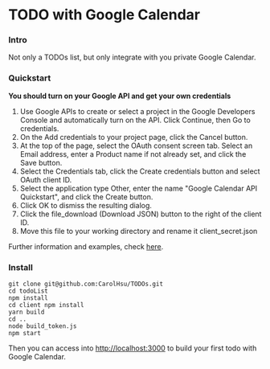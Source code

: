 # TODO with Google Calendar

### Intro
Not only a TODOs list, but only integrate with you private Google Calendar.

### Quickstart

**You should turn on your Google API and get your own credentials**

1. Use Google APIs to create or select a project in the Google Developers Console and automatically turn on the API. Click Continue, then Go to credentials.
2. On the Add credentials to your project page, click the Cancel button.
3. At the top of the page, select the OAuth consent screen tab. Select an Email address, enter a Product name if not already set, and click the Save button.
4. Select the Credentials tab, click the Create credentials button and select OAuth client ID.
5. Select the application type Other, enter the name "Google Calendar API Quickstart", and click the Create button.
6. Click OK to dismiss the resulting dialog.
7. Click the file_download (Download JSON) button to the right of the client ID.
8. Move this file to your working directory and rename it client_secret.json

Further information and examples, check [here](https://developers.google.com/google-apps/calendar/quickstart/nodejs).

### Install

```
git clone git@github.com:CarolHsu/TODOs.git
cd todoList
npm install
cd client npm install
yarn build
cd ..
node build_token.js
npm start
```
Then you can access into [http://localhost:3000](http://localhost:3000) to build your first todo with Google Calendar.
